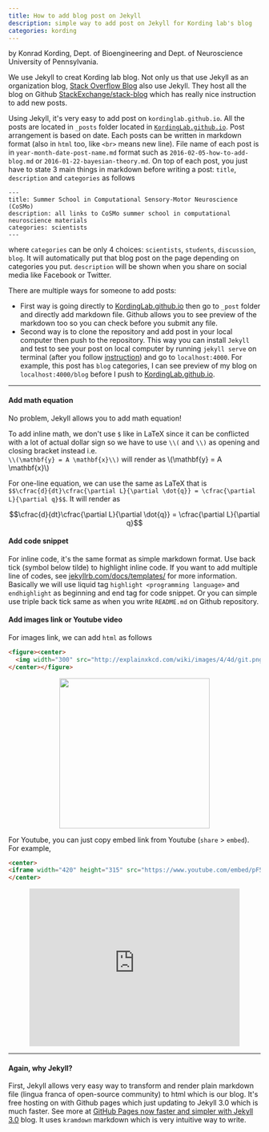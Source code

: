```yaml
---
title: How to add blog post on Jekyll
description: simple way to add post on Jekyll for Kording lab's blog
categories: kording
---
```


by Konrad Kording, Dept. of Bioengineering and Dept. of Neuroscience University of Pennsylvania.

We use Jekyll to creat Kording lab blog. Not only us that use Jekyll as an organization blog, [Stack Overflow Blog](http://blog.stackoverflow.com/) also use Jekyll. They host all the blog on Github  [StackExchange/stack-blog](https://github.com/StackExchange/stack-blog) which has really nice instruction to add new posts.

Using Jekyll, it's very easy to add post on `kordinglab.github.io`. All the posts are located in `_posts` folder located in [`KordingLab.github.io`](https://github.com/KordingLab/KordingLab.github.io). Post arrangement is based on date. Each posts can be written in markdown format (also in `html` too, like `<br>` means new line). File name of each post is in `year-month-date-post-name.md` format such as `2016-02-05-how-to-add-blog.md` or `2016-01-22-bayesian-theory.md`. On top of each post, you just have to state 3 main things in markdown before writing a post: `title`, `description` and `categories` as follows

```
---
title: Summer School in Computational Sensory-Motor Neuroscience (CoSMo)
description: all links to CoSMo summer school in computational neuroscience materials
categories: scientists
---
```

where `categories` can be only 4 choices: `scientists`, `students`, `discussion`, `blog`. It will automatically put that blog post on the page depending on categories you put. `description` will be shown when you share on social media like Facebook or Twitter.

There are multiple ways for someone to add posts:

- First way is going directly to [KordingLab.github.io](https://github.com/KordingLab/KordingLab.github.io) then go to `_post` folder and directly add markdown file. Github allows you to see preview of the markdown too so you can check before you submit any file.
- Second way is to clone the repository and add post in your local computer then push to the repository. This way you can install `Jekyll` and test to see your post on local computer by running `jekyll serve` on terminal (after you follow [instruction](http://jekyllrb.com/)) and go to `localhost:4000`. For example, this post has `blog` categories, I can see preview of my blog on `localhost:4000/blog` before I push to [KordingLab.github.io](https://github.com/KordingLab/KordingLab.github.io).


<hr>

#### Add math equation

No problem, Jekyll allows you to add math equation!

To add inline math, we don't use `$` like in LaTeX since it can be conflicted with a lot of actual dollar sign so we have to use `\\(` and `\\)` as opening and closing bracket instead i.e. <br> `\\(\mathbf{y} = A \mathbf{x}\\)` will render as \\(\mathbf{y} = A \mathbf{x}\\)

For one-line equation, we can use the same as LaTeX that is <br>`$$\cfrac{d}{dt}\cfrac{\partial L}{\partial \dot{q}} = \cfrac{\partial L}{\partial q}$$`. It will render as

$$\cfrac{d}{dt}\cfrac{\partial L}{\partial \dot{q}} = \cfrac{\partial L}{\partial q}$$


#### Add code snippet

For inline code, it's the same format as simple markdown format. Use back tick (symbol below tilde) to highlight inline code. If you want to add multiple line of codes, see [jekyllrb.com/docs/templates/](http://jekyllrb.com/docs/templates/) for more information. Basically we will use liquid tag `highlight <programming language>` and `endhighlight` as beginning and end tag for code snippet. Or you can simple use triple back tick same as when you write `README.md` on Github repository.


#### Add images link or Youtube video

For images link, we can add `html` as follows

```html
<figure><center>
  <img width="300" src="http://explainxkcd.com/wiki/images/4/4d/git.png"/>
</center></figure>
```

<figure><center>
  <img width="300" src="http://explainxkcd.com/wiki/images/4/4d/git.png"/>
</center></figure>


For Youtube, you can just copy embed link from Youtube (`share` > `embed`). For example,

```html
<center>
<iframe width="420" height="315" src="https://www.youtube.com/embed/pF5xBtaL3YI" frameborder="0" allowfullscreen></iframe>
</center>
```

<center>
<iframe width="420" height="315" src="https://www.youtube.com/embed/pF5xBtaL3YI" frameborder="0" allowfullscreen></iframe>
</center>

<hr>

#### Again, why Jekyll?

First, Jekyll allows very easy way to transform and render plain markdown file (lingua franca of open-source community) to html which is our blog. It's free hosting on with Github pages which just updating to Jekyll 3.0 which is much faster. See more at [GitHub Pages now faster and simpler with Jekyll 3.0](https://github.com/blog/2100-github-pages-now-faster-and-simpler-with-jekyll-3-0) blog. It uses `kramdown` markdown which is very intuitive way to write.
